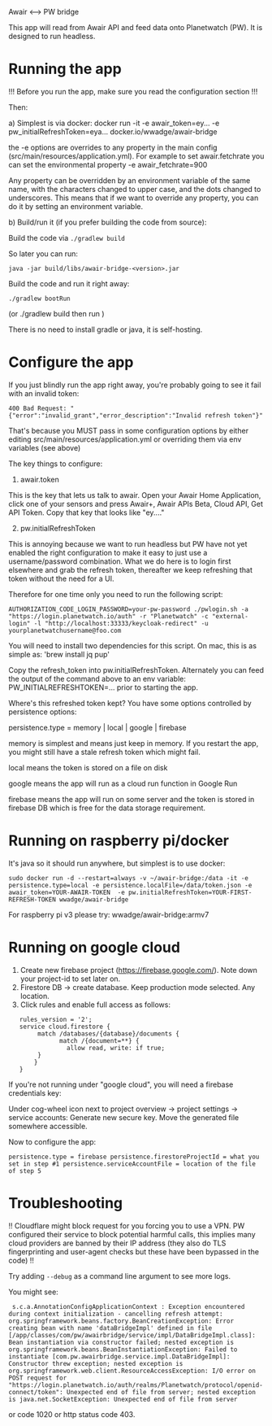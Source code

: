 Awair <--> PW bridge


This app will read from Awair API and feed data onto Planetwatch (PW). It is designed to run 
headless. 

# Running the app

!!!
Before you run the app, make sure you read the configuration section
!!!

Then:

a) Simplest is via docker: docker run -it -e awair_token=ey... -e pw_initialRefreshToken=eya... docker.io/wwadge/awair-bridge

the -e options are overrides to any property in the main config (src/main/resources/application.yml). For example to set awair.fetchrate you can set
the environmental property -e awair_fetchrate=900

Any property can be overridden by an environment variable of the same name, with the characters changed to upper case, and the dots changed to underscores. This means that if we want to override any property, you can do it by setting an environment variable.



b) Build/run it (if you prefer building the code from source):

Build the code via `./gradlew build`

So later you can run:

`java -jar build/libs/awair-bridge-<version>.jar`

Build the code and run it right away:

`./gradlew bootRun` 

(or ./gradlew build then run )

There is no need to install gradle or java, it is self-hosting.


# Configure the app

If you just blindly run the app right away, you're probably going to see it fail with an invalid token: 

``400 Bad Request: "{"error":"invalid_grant","error_description":"Invalid refresh token"}"``

That's because you MUST pass in some configuration options by either editing
src/main/resources/application.yml or overriding them via env variables (see above)


The key things to configure:
1) awair.token 

This is the key that lets us talk to awair. Open your Awair Home Application, click one of your sensors and press Awair+, Awair APIs Beta, Cloud API, Get API Token. Copy that key that looks like "ey...."

2) pw.initialRefreshToken 

This is annoying because we want to run headless but PW have not yet enabled the right configuration to make it easy to just use a username/password combination. What we do here is to login first elsewhere and grab the refresh token, thereafter we keep refreshing that token without the need for a UI. 

Therefore for one time only you need to run the following script:
```
AUTHORIZATION_CODE_LOGIN_PASSWORD=your-pw-password ./pwlogin.sh -a "https://login.planetwatch.io/auth" -r "Planetwatch" -c "external-login" -l "http://localhost:33333/keycloak-redirect" -u yourplanetwatchusername@foo.com
```

You will need to install two dependencies for this script. On mac, this is as simple as:
'brew install jq pup'

Copy the refresh_token into pw.initialRefreshToken. Alternately you can feed the output
of the command above to an env variable: PW_INITIALREFRESHTOKEN=... prior to starting the app.

Where's this refreshed token kept? You have some options controlled by 
persistence options:

persistence.type = memory  | local | google | firebase

memory is simplest and means just keep in memory. If you restart the app, you might 
still have a stale refresh token which might fail.

local means the token is stored on a file on disk

google means the app will run as a cloud run function in Google Run

firebase means the app will run on some server and the token is stored in firebase DB which is
free for the data storage requirement.

# Running on raspberry pi/docker

It's java so it should run anywhere, but simplest is to use docker:

``
sudo docker run -d --restart=always -v ~/awair-bridge:/data -it -e persistence.type=local -e persistence.localFile=/data/token.json -e awair_token=YOUR-AWAIR-TOKEN  -e pw.initialRefreshToken=YOUR-FIRST-REFRESH-TOKEN wwadge/awair-bridge
``

For raspberry pi v3 please try:  wwadge/awair-bridge:armv7

# Running on google cloud


1. Create new firebase project (https://firebase.google.com/). Note down your project-id to set later on.
2. Firestore DB -> create database. Keep production mode selected. Any location.
3. Click rules and enable full access as follows:

```
   rules_version = '2';
   service cloud.firestore {
        match /databases/{database}/documents {
              match /{document=**} {
                allow read, write: if true;
        }
       }
   }
```

If you're not running under "google cloud", you will need a firebase credentials key:

Under cog-wheel icon next to project overview -> project settings -> service accounts: Generate new secure key. Move the generated file somewhere accessible.

Now to configure the app:

``
persistence.type = firebase
persistence.firestoreProjectId = what you set in step #1
persistence.serviceAccountFile = location of the file of step 5
``

# Troubleshooting

!!
Cloudflare might block request for you forcing you to use a VPN. PW configured
their service to block potential harmful calls, this implies many cloud providers
are banned by their IP address (they also do TLS fingerprinting and user-agent checks
but these have been bypassed in the code)
!!

Try adding ``--debug`` as a command line argument to see more logs.

You might see: 
```
 s.c.a.AnnotationConfigApplicationContext : Exception encountered during context initialization - cancelling refresh attempt: org.springframework.beans.factory.BeanCreationException: Error creating bean with name 'dataBridgeImpl' defined in file [/app/classes/com/pw/awairbridge/service/impl/DataBridgeImpl.class]: Bean instantiation via constructor failed; nested exception is org.springframework.beans.BeanInstantiationException: Failed to instantiate [com.pw.awairbridge.service.impl.DataBridgeImpl]: Constructor threw exception; nested exception is org.springframework.web.client.ResourceAccessException: I/O error on POST request for "https://login.planetwatch.io/auth/realms/Planetwatch/protocol/openid-connect/token": Unexpected end of file from server; nested exception is java.net.SocketException: Unexpected end of file from server
```

or code 1020 or http status code 403.